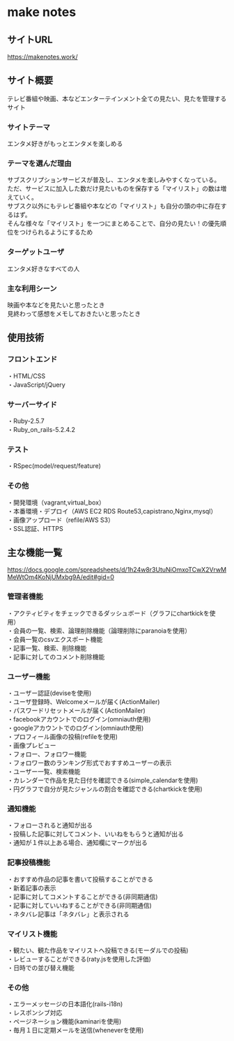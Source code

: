 # make notes

## サイトURL
<https://makenotes.work/>

## サイト概要
テレビ番組や映画、本などエンターテインメント全ての見たい、見たを管理するサイト

### サイトテーマ
エンタメ好きがもっとエンタメを楽しめる

### テーマを選んだ理由
サブスクリプションサービスが普及し、エンタメを楽しみやすくなっている。  
ただ、サービスに加入した数だけ見たいものを保存する「マイリスト」の数は増えていく。  
サブスク以外にもテレビ番組や本などの「マイリスト」も自分の頭の中に存在するはず。  
そんな様々な「マイリスト」を一つにまとめることで、自分の見たい！の優先順位をつけられるようにするため  

### ターゲットユーザ
エンタメ好きなすべての人

### 主な利用シーン
映画や本などを見たいと思ったとき  
見終わって感想をメモしておきたいと思ったとき  

## 使用技術

### フロントエンド
・HTML/CSS  
・JavaScript/jQuery

### サーバーサイド
・Ruby-2.5.7  
・Ruby_on_rails-5.2.4.2

### テスト
・RSpec(model/request/feature)

### その他
・開発環境（vagrant,virtual_box）  
・本番環境・デプロイ（AWS EC2 RDS Route53,capistrano,Nginx,mysql）  
・画像アップロード（refile/AWS S3）  
・SSL認証、HTTPS

## 主な機能一覧
<https://docs.google.com/spreadsheets/d/1h24w8r3UtuNiOmxoTCwX2VrwMMeWtOm4KoNjUMxbg9A/edit#gid=0>

### 管理者機能
・アクティビティをチェックできるダッシュボード（グラフにchartkickを使用）  
・会員の一覧、検索、論理削除機能（論理削除にparanoiaを使用）  
・会員一覧のcsvエクスポート機能  
・記事一覧、検索、削除機能  
・記事に対してのコメント削除機能

### ユーザー機能
・ユーザー認証(deviseを使用)  
・ユーザ登録時、Welcomeメールが届く(ActionMailer)  
・パスワードリセットメールが届く(ActionMailer)  
・facebookアカウントでのログイン(omniauth使用)  
・googleアカウントでのログイン(omniauth使用)  
・プロフィール画像の投稿(refileを使用)  
・画像プレビュー  
・フォロー、フォロワー機能  
・フォロワー数のランキング形式でおすすめユーザーの表示  
・ユーザー一覧、検索機能  
・カレンダーで作品を見た日付を確認できる(simple_calendarを使用)  
・円グラフで自分が見たジャンルの割合を確認できる(chartkickを使用)

### 通知機能
・フォローされると通知が出る  
・投稿した記事に対してコメント、いいねをもらうと通知が出る  
・通知が１件以上ある場合、通知欄にマークが出る  

### 記事投稿機能
・おすすめ作品の記事を書いて投稿することができる  
・新着記事の表示  
・記事に対してコメントすることができる(非同期通信)  
・記事に対していいねすることができる(非同期通信)  
・ネタバレ記事は「ネタバレ」と表示される  

### マイリスト機能
・観たい、観た作品をマイリストへ投稿できる(モーダルでの投稿)  
・レビューすることができる(raty.jsを使用した評価)  
・日時での並び替え機能

### その他
・エラーメッセージの日本語化(rails-i18n)  
・レスポンシブ対応  
・ページネーション機能(kaminariを使用)  
・毎月１日に定期メールを送信(wheneverを使用)




